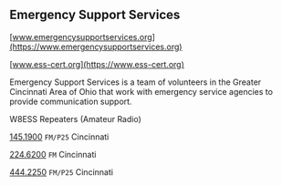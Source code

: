 ## Emergency Support Services

[www.emergencysupportservices.org](https://www.emergencysupportservices.org)

[www.ess-cert.org](https://www.ess-cert.org)

Emergency Support Services is a team of volunteers in the Greater Cincinnati Area of Ohio that work with emergency service agencies to provide communication support.

W8ESS Repeaters (Amateur Radio)

[145.1900](https://www.repeaterbook.com/repeaters/details.php?state_id=39&ID=20507) `FM/P25` Cincinnati

[224.6200](https://www.repeaterbook.com/repeaters/details.php?state_id=39&ID=16) `FM` Cincinnati

[444.2250](https://www.repeaterbook.com/repeaters/details.php?state_id=39&ID=17) `FM/P25` Cincinnati
